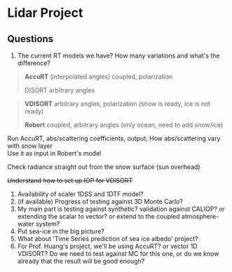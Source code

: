 # Lidar Project

## Questions

1. The current RT models we have? How many variations and what's the difference?

> **AccuRT** \(interpolated angles\) coupled, polarization 
>
> DISORT arbitrary angles

> **VDISORT** arbitrary angles, polarization \(snow is ready, ice is not ready\) 
>
> **Robert** coupled, arbitrary angles \(only ocean, need to add snow/ice\)

Run AccuRT, abs/scattering coefficients, output; How abs/scattering vary with snow layer  
Use it as input in Robert's model

Check radiance straight out from the snow surface \(sun overhead\)

~~Understand how to set up IOP for VDISORT~~ 

1. Availability of scaler 1DSS and 1DTF model?
2. \(if available\) Progress of testing against 3D Monte Carlo?
3. My main part is testing against synthetic? validation against CALIOP? or extending the scalar to vector? or extend to the coupled atmosphere-water system?
4. Put sea-ice in the big picture? 
5. What about 'Time Series prediction of sea ice albedo' project?
6. For Prof. Huang's project, we'll be using AccuRT? or vector 1D VDISORT? Do we need to test against MC for this one, or do we know already that the result will be good enough? 



